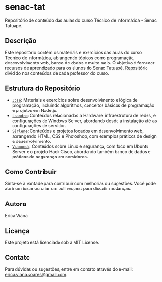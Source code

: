 # senac-tat

Repositório de conteúdo das aulas do curso Técnico de Informática - Senac Tatuapé.

## Descrição

Este repositório contém os materiais e exercícios das aulas do curso Técnico de Informática, abrangendo tópicos como programação, desenvolvimento web, banco de dados e muito mais. O objetivo é fornecer recursos de aprendizado para os alunos do Senac Tatuapé. Repositório dividido nos conteúdos de cada professor do curso.

## Estrutura do Repositório

- [`José`](https://github.com/ericaviana12/Senac-tat/tree/main/Jose): Materiais e exercícios sobre desenvolvimento e lógica de programação, incluindo algoritmos, conceitos básicos de programação e projetos em Node.js.
- [`Leandro`](https://github.com/ericaviana12/Senac-tat/tree/main/Leandro): Conteúdos relacionados a Hardware, infraestrutura de redes, e configurações de Windows Server, abordando desde a instalação até as configurações de servidor.
- [`Sirlene`](https://github.com/ericaviana12/Senac-tat/tree/main/Sirlene): Conteúdos e projetos focados em desenvolvimento web, abrangendo HTML, CSS e Photoshop, com exemplos práticos de design e desenvolvimento.
- [`Vaamonde`](https://github.com/ericaviana12/Senac-tat/tree/main/Vaamonde): Conteúdos sobre Linux e segurança, com foco em Ubuntu Server e o projeto Hack Cisco, abordando também banco de dados e práticas de segurança em servidores.

## Como Contribuir

Sinta-se à vontade para contribuir com melhorias ou sugestões. Você pode abrir um issue ou criar um pull request para discutir mudanças.

## Autora

Erica Viana

## Licença

Este projeto está licenciado sob a MIT License.

## Contato

Para dúvidas ou sugestões, entre em contato através do e-mail: [erica.viana.soares@gmail.com](mailto:erica.viana.soares@gmail.com).
